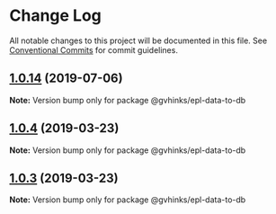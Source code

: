 # Change Log

All notable changes to this project will be documented in this file.
See [Conventional Commits](https://conventionalcommits.org) for commit guidelines.

## [1.0.14](https://github.com/ghinks/epl-ml-mono-repo/compare/v1.0.13...v1.0.14) (2019-07-06)

**Note:** Version bump only for package @gvhinks/epl-data-to-db





## [1.0.4](https://github.com/ghinks/epl-ml-mono-repo/compare/v1.0.3...v1.0.4) (2019-03-23)

**Note:** Version bump only for package @gvhinks/epl-data-to-db





## [1.0.3](https://github.com/ghinks/epl-ml-mono-repo/compare/v1.0.2...v1.0.3) (2019-03-23)

**Note:** Version bump only for package @gvhinks/epl-data-to-db
